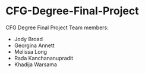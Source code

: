 # CFG-Degree-Final-Project
CFG Degree Final Project
Team members:
- Jody Broad
- Georgina Annett
- Melissa Long
- Rada Kanchananupradit
- Khadija Warsama
